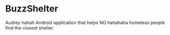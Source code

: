 # BuzzShelter
Audrey hahah
Android application that helps NO hahahaha homeless people find the closest shelter. 
